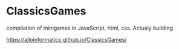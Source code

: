 # ClassicsGames
 compilation of minigames in JavaScript, html, css. Actualy building
 
 
 https://ajloinformatico.github.io/ClassicsGames/
